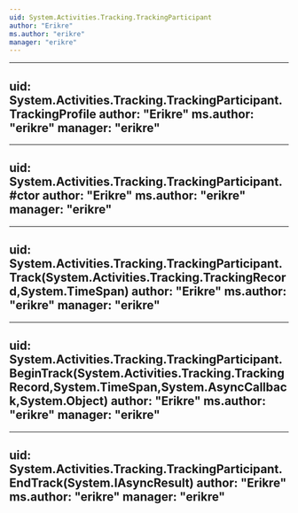 ```yaml
---
uid: System.Activities.Tracking.TrackingParticipant
author: "Erikre"
ms.author: "erikre"
manager: "erikre"
---
```


---
uid: System.Activities.Tracking.TrackingParticipant.TrackingProfile
author: "Erikre"
ms.author: "erikre"
manager: "erikre"
---

---
uid: System.Activities.Tracking.TrackingParticipant.#ctor
author: "Erikre"
ms.author: "erikre"
manager: "erikre"
---

---
uid: System.Activities.Tracking.TrackingParticipant.Track(System.Activities.Tracking.TrackingRecord,System.TimeSpan)
author: "Erikre"
ms.author: "erikre"
manager: "erikre"
---

---
uid: System.Activities.Tracking.TrackingParticipant.BeginTrack(System.Activities.Tracking.TrackingRecord,System.TimeSpan,System.AsyncCallback,System.Object)
author: "Erikre"
ms.author: "erikre"
manager: "erikre"
---

---
uid: System.Activities.Tracking.TrackingParticipant.EndTrack(System.IAsyncResult)
author: "Erikre"
ms.author: "erikre"
manager: "erikre"
---
